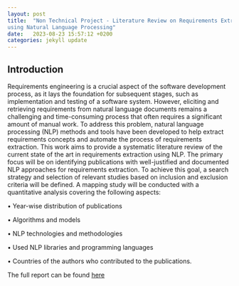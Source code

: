 ```yaml
---
layout: post
title:  "Non Technical Project - Literature Review on Requirements Extraction
using Natural Language Processing"
date:   2023-08-23 15:57:12 +0200
categories: jekyll update
---
```

## Introduction

Requirements engineering is a crucial aspect of the software development process, as it lays
the foundation for subsequent stages, such as implementation and testing of a software
system. However, eliciting and retrieving requirements from natural language documents
remains a challenging and time-consuming process that often requires a significant amount
of manual work. To address this problem, natural language processing (NLP) methods
and tools have been developed to help extract requirements concepts and automate the
process of requirements extraction.
This work aims to provide a systematic literature review of the current state of the art in
requirements extraction using NLP. The primary focus will be on identifying publications
with well-justified and documented NLP approaches for requirements extraction. To
achieve this goal, a search strategy and selection of relevant studies based on inclusion and
exclusion criteria will be defined. A mapping study will be conducted with a quantitative
analysis covering the following aspects:

• Year-wise distribution of publications

• Algorithms and models

• NLP technologies and methodologies

• Used NLP libraries and programming languages

• Countries of the authors who contributed to the publications.

The full report can be found [here]({{site.baseurl}}/assets/NTP-Report.pdf)

[jekyll-docs]: https://jekyllrb.com/docs/home
[jekyll-gh]:   https://github.com/jekyll/jekyll
[jekyll-talk]: https://talk.jekyllrb.com/
